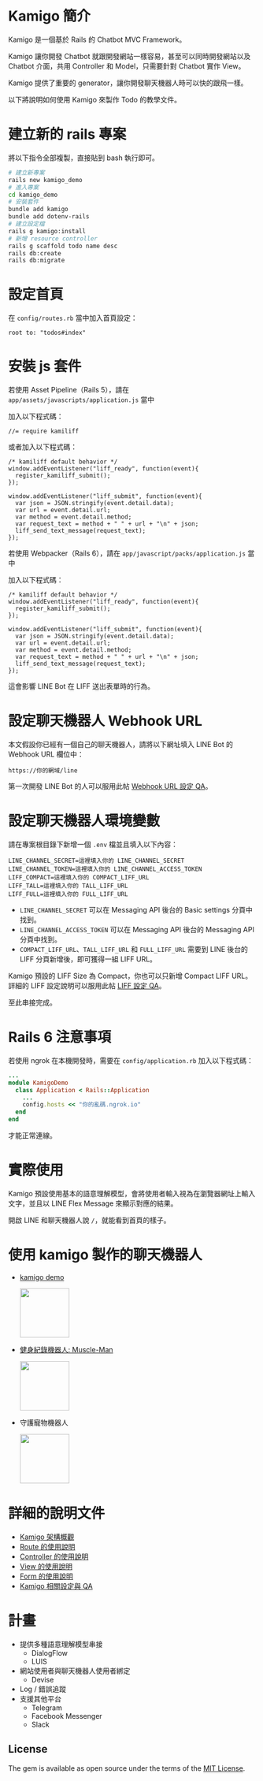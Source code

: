 # Kamigo 簡介
Kamigo 是一個基於 Rails 的 Chatbot MVC Framework。

Kamigo 讓你開發 Chatbot 就跟開發網站一樣容易，甚至可以同時開發網站以及 Chatbot 介面，共用 Controller 和 Model，只需要針對 Chatbot 實作 View。

Kamigo 提供了重要的 generator，讓你開發聊天機器人時可以快的跟飛一樣。

以下將說明如何使用 Kamigo 來製作 Todo 的教學文件。

# 建立新的 rails 專案
將以下指令全部複製，直接貼到 bash 執行即可。

```bash
# 建立新專案
rails new kamigo_demo
# 進入專案
cd kamigo_demo
# 安裝套件
bundle add kamigo
bundle add dotenv-rails
# 建立設定檔
rails g kamigo:install
# 新增 resource controller
rails g scaffold todo name desc
rails db:create
rails db:migrate
```

# 設定首頁
在 `config/routes.rb` 當中加入首頁設定：

```
root to: "todos#index"
```

# 安裝 js 套件

若使用 Asset Pipeline（Rails 5），請在 `app/assets/javascripts/application.js` 當中

加入以下程式碼：

```
//= require kamiliff
```

或者加入以下程式碼：

```
/* kamiliff default behavior */
window.addEventListener("liff_ready", function(event){
  register_kamiliff_submit();
});

window.addEventListener("liff_submit", function(event){
  var json = JSON.stringify(event.detail.data);
  var url = event.detail.url;
  var method = event.detail.method;
  var request_text = method + " " + url + "\n" + json;
  liff_send_text_message(request_text);
});
```

若使用 Webpacker（Rails 6），請在 `app/javascript/packs/application.js` 當中

加入以下程式碼：

```
/* kamiliff default behavior */
window.addEventListener("liff_ready", function(event){
  register_kamiliff_submit();
});

window.addEventListener("liff_submit", function(event){
  var json = JSON.stringify(event.detail.data);
  var url = event.detail.url;
  var method = event.detail.method;
  var request_text = method + " " + url + "\n" + json;
  liff_send_text_message(request_text);
});
```

這會影響 LINE Bot 在 LIFF 送出表單時的行為。

# 設定聊天機器人 Webhook URL
本文假設你已經有一個自己的聊天機器人，請將以下網址填入 LINE Bot 的 Webhook URL 欄位中：

```
https://你的網域/line
```

第一次開發 LINE Bot 的人可以服用此帖 [Webhook URL 設定 QA](/doc/06_setting.md#Webhook-URL-設定-QA)。

# 設定聊天機器人環境變數
請在專案根目錄下新增一個 `.env` 檔並且填入以下內容：

```
LINE_CHANNEL_SECRET=這裡填入你的 LINE_CHANNEL_SECRET
LINE_CHANNEL_TOKEN=這裡填入你的 LINE_CHANNEL_ACCESS_TOKEN
LIFF_COMPACT=這裡填入你的 COMPACT_LIFF_URL
LIFF_TALL=這裡填入你的 TALL_LIFF_URL
LIFF_FULL=這裡填入你的 FULL_LIFF_URL
```

- `LINE_CHANNEL_SECRET` 可以在 Messaging API 後台的 Basic settings 分頁中找到。
- `LINE_CHANNEL_ACCESS_TOKEN` 可以在 Messaging API 後台的 Messaging API 分頁中找到。
- `COMPACT_LIFF_URL`、`TALL_LIFF_URL` 和 `FULL_LIFF_URL` 需要到 LINE 後台的 LIFF 分頁新增後，即可獲得一組 LIFF URL。

Kamigo 預設的 LIFF Size 為 Compact，你也可以只新增 Compact LIFF URL。
詳細的 LIFF 設定說明可以服用此帖 [LIFF 設定 QA](/doc/06_setting.md#LIFF-設定-QA)。

至此串接完成。

# Rails 6 注意事項

若使用 ngrok 在本機開發時，需要在 `config/application.rb` 加入以下程式碼：

```ruby
...
module KamigoDemo
  class Application < Rails::Application
    ...
    config.hosts << "你的亂碼.ngrok.io"
  end
end
```

才能正常連線。

# 實際使用
Kamigo 預設使用基本的語意理解模型，會將使用者輸入視為在瀏覽器網址上輸入文字，並且以 LINE Flex Message 來顯示對應的結果。

開啟 LINE 和聊天機器人說 `/`，就能看到首頁的樣子。

# 使用 kamigo 製作的聊天機器人
- [kamigo demo](https://github.com/etrex/kamigo_demo)
  <p><img width="100" height="100" src="/doc/images/kamigo_demo_qrcode.png"></p>
- [健身紀錄機器人: Muscle-Man](https://github.com/louis70109/muscle_man)
  <p><img width="100" height="100" src="https://camo.githubusercontent.com/b8c51b15b20b159d356245277d079c04482acc01/68747470733a2f2f692e696d6775722e636f6d2f7534547675676e2e706e67"></p>
- 守護寵物機器人
  <p><img width="100" height="100" src="/doc/images/pet_loved_qrcode.png"></p>

# 詳細的說明文件
- [Kamigo 架構概觀](/doc/01_intro.md)
- [Route 的使用說明](/doc/02_route.md)
- [Controller 的使用說明](/doc/03_controller.md)
- [View 的使用說明](/doc/04_view.md)
- [Form 的使用說明](/doc/05_form.md)
- [Kamigo 相關設定與 QA](/doc/06_setting.md)

# 計畫
- 提供多種語意理解模型串接
  - DialogFlow
  - LUIS
- 網站使用者與聊天機器人使用者綁定
  - Devise
- Log / 錯誤追蹤
- 支援其他平台
  - Telegram
  - Facebook Messenger
  - Slack

## License
The gem is available as open source under the terms of the [MIT License](https://opensource.org/licenses/MIT).
